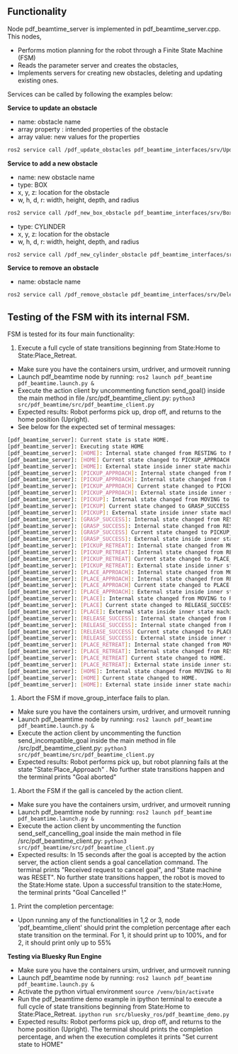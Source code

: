 ## Functionality

Node pdf_beamtime_server is implemented in pdf_beamtime_server.cpp. This nodes,
 - Performs motion planning for the robot through a Finite State Machine (FSM)
 - Reads the parameter server and creates the obstacles,
 - Implements servers for creating new obstacles, deleting and updating existing ones. 

Services can be called by following the examples below:

**Service to update an obstacle**
 - name: obstacle name
 - array property : intended properties of the obstacle
 - array value: new values for the properties
```bash
ros2 service call /pdf_update_obstacles pdf_beamtime_interfaces/srv/UpdateObstacleMsg '{name: "inbeam_platform", property: ["z", "x"], value: [1.35, 1.0]}'
```

**Service to add a new obstacle**
 - name: new obstacle name
 - type: BOX
 - x, y, z: location for the obstacle
 - w, h, d, r: width, height, depth, and radius 
```bash
ros2 service call /pdf_new_box_obstacle pdf_beamtime_interfaces/srv/BoxObstacleMsg '{name: "obstacle", type: "BOX", x: 1.5, y: 0.2, z: 0.9, w: 0.3, h: 0.3, d: 0.3}'
```

 - type: CYLINDER
 - x, y, z: location for the obstacle
 - w, h, d, r: width, height, depth, and radius 
```bash
ros2 service call /pdf_new_cylinder_obstacle pdf_beamtime_interfaces/srv/CylinderObstacleMsg '{name: "obstacle2", type: "CYLINDER", x: 1.5, y: 0.2, z: 1.9, h: 0.3, r: 0.10}'
```

**Service to remove an obstacle**
 - name: obstacle name
```bash
ros2 service call /pdf_remove_obstacle pdf_beamtime_interfaces/srv/DeleteObstacleMsg "{name: 'inbeam_platform'}"
```

## Testing of the FSM with its internal FSM. 

FSM is tested for its four main functionality:
1. Execute a full cycle of state transitions beginning from State:Home to State:Place_Retreat.
 - Make sure you have the containers ursim, urdriver, and urmoveit running
 - Launch pdf_beamtime node by running:
  `ros2 launch pdf_beamtime pdf_beamtime.launch.py &`
 - Execute the action client by uncommenting function send_goal() inside the main method in file /src/pdf_beamtime_client.py:
  `python3 src/pdf_beamtime/src/pdf_beamtime_client.py `
 -  Expected results: Robot performs pick up, drop off, and returns to the home position (Upright).
 -  See below for the expected set of terminal messages:
```bash
[pdf_beamtime_server]: Current state is state HOME.
[pdf_beamtime_server]: Executing state HOME
[pdf_beamtime_server]: [HOME]: Internal state changed from RESTING to MOVING 
[pdf_beamtime_server]: [HOME] Current state changed to PICKUP_APPROACH.
[pdf_beamtime_server]: [HOME]: External state inside inner state machine changed from HOME to PICKUP_APPROACH 
[pdf_beamtime_server]: [PICKUP_APPROACH]: Internal state changed from MOVING to RESTING 
[pdf_beamtime_server]: [PICKUP_APPROACH]: Internal state changed from RESTING to MOVING 
[pdf_beamtime_server]: [PICKUP_APPROACH] Current state changed to PICKUP.
[pdf_beamtime_server]: [PICKUP_APPROACH]: External state inside inner state machine changed from PICKUP_APPROACH to PICKUP 
[pdf_beamtime_server]: [PICKUP]: Internal state changed from MOVING to RESTING 
[pdf_beamtime_server]: [PICKUP] Current state changed to GRASP_SUCCESS.
[pdf_beamtime_server]: [PICKUP]: External state inside inner state machine changed from PICKUP to GRASP_SUCCESS 
[pdf_beamtime_server]: [GRASP_SUCCESS]: Internal state changed from RESTING to RESTING 
[pdf_beamtime_server]: [GRASP_SUCCESS]: Internal state changed from RESTING to MOVING 
[pdf_beamtime_server]: [GRASP_SUCCESS] Current state changed to PICKUP_RETREAT.
[pdf_beamtime_server]: [GRASP_SUCCESS]: External state inside inner state machine changed from GRASP_SUCCESS to PICKUP_RETREAT 
[pdf_beamtime_server]: [PICKUP_RETREAT]: Internal state changed from MOVING to RESTING 
[pdf_beamtime_server]: [PICKUP_RETREAT]: Internal state changed from RESTING to MOVING 
[pdf_beamtime_server]: [PICKUP_RETREAT] Current state changed to PLACE_APPROACH.
[pdf_beamtime_server]: [PICKUP_RETREAT]: External state inside inner state machine changed from PICKUP_RETREAT to PLACE_APPROACH 
[pdf_beamtime_server]: [PLACE_APPROACH]: Internal state changed from MOVING to RESTING 
[pdf_beamtime_server]: [PLACE_APPROACH]: Internal state changed from RESTING to MOVING 
[pdf_beamtime_server]: [PLACE_APPROACH] Current state changed to PLACE.
[pdf_beamtime_server]: [PLACE_APPROACH]: External state inside inner state machine changed from PLACE_APPROACH to PLACE 
[pdf_beamtime_server]: [PLACE]: Internal state changed from MOVING to RESTING 
[pdf_beamtime_server]: [PLACE] Current state changed to RELEASE_SUCCESS.
[pdf_beamtime_server]: [PLACE]: External state inside inner state machine changed from PLACE to RELEASE_SUCCESS 
[pdf_beamtime_server]: [RELEASE_SUCCESS]: Internal state changed from RESTING to RESTING 
[pdf_beamtime_server]: [RELEASE_SUCCESS]: Internal state changed from RESTING to MOVING 
[pdf_beamtime_server]: [RELEASE_SUCCESS] Current state changed to PLACE_RETREAT.
[pdf_beamtime_server]: [RELEASE_SUCCESS]: External state inside inner state machine changed from RELEASE_SUCCESS to PLACE_RETREAT 
[pdf_beamtime_server]: [PLACE_RETREAT]: Internal state changed from MOVING to RESTING 
[pdf_beamtime_server]: [PLACE_RETREAT]: Internal state changed from RESTING to MOVING 
[pdf_beamtime_server]: [PLACE_RETREAT] Current state changed to HOME.
[pdf_beamtime_server]: [PLACE_RETREAT]: External state inside inner state machine changed from PLACE_RETREAT to HOME 
[pdf_beamtime_server]: [HOME]: Internal state changed from MOVING to RESTING 
[pdf_beamtime_server]: [HOME] Current state changed to HOME.
[pdf_beamtime_server]: [HOME]: External state inside inner state machine changed from HOME to HOME 
```
 
1. Abort the FSM if move_group_interface fails to plan.
 - Make sure you have the containers ursim, urdriver, and urmoveit running
 - Launch pdf_beamtime node by running:
  `ros2 launch pdf_beamtime pdf_beamtime.launch.py &`
 - Execute the action client by uncommenting the function send_incompatible_goal inside the main method in file /src/pdf_beamtime_client.py:
  `python3 src/pdf_beamtime/src/pdf_beamtime_client.py `
 - Expected results: Robot performs pick up, but robot planning fails at the state "State:Place_Approach" . No further state transitions happen and the terminal prints "Goal aborted"
 
1. Abort the FSM if the gall is canceled by the action client.
 - Make sure you have the containers ursim, urdriver, and urmoveit running
 - Launch pdf_beamtime node by running:
  `ros2 launch pdf_beamtime pdf_beamtime.launch.py &`
 - Execute the action client by uncommenting the function send_self_cancelling_goal inside the main method in file /src/pdf_beamtime_client.py:
  `python3 src/pdf_beamtime/src/pdf_beamtime_client.py `
 - Expected results: In 15 seconds after the goal is accepted by the action server, the action client sends a goal cancellation command.  The terminal prints "Received request to cancel goal", and "State machine was RESET". No further state transitions happen, the robot is moved to the State:Home state. Upon a successful transition to the state:Home, the terminal prints "Goal Cancelled !"

1. Print the completion percentage:
- Upon running any of the functionalities in 1,2 or 3, node 'pdf_beamtime_client' should print the completion percentage after each state transition on the terminal. For 1, it should print up to 100%, and for 2, it should print only up to 55%

**Testing via Bluesky Run Engine**

 - Make sure you have the containers ursim, urdriver, and urmoveit running
 - Launch pdf_beamtime node by running:
  `ros2 launch pdf_beamtime pdf_beamtime.launch.py &`
 - Activate the python virtual environment 
  `source /venv/bin/activate`
 - Run the pdf_beamtime demo example in ipython terminal to execute a full cycle of state transitions beginning from State:Home to State:Place_Retreat.
  `ipython`
  `run src/bluesky_ros/pdf_beamtime_demo.py`
 - Expected results: Robot performs pick up, drop off, and returns to the home position (Upright). The terminal should prints the completion percentage, and when the execution completes it prints "Set current state to HOME" 
 
